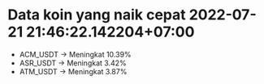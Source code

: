 # Data koin yang naik cepat 2022-07-21 21:46:22.142204+07:00

* ACM_USDT -> Meningkat 10.39%
* ASR_USDT -> Meningkat 3.42%
* ATM_USDT -> Meningkat 3.87%

